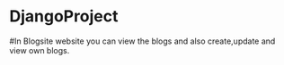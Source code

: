 # DjangoProject
#In Blogsite website you can view the blogs and also create,update and view own blogs.
